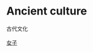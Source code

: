 # Ancient culture
古代文化<br><br>
[女子](https://github.com/jingfeidi/jingfeidi.github.io/blob/master/AGCN/Ancient-culture/woman.md)<br>
